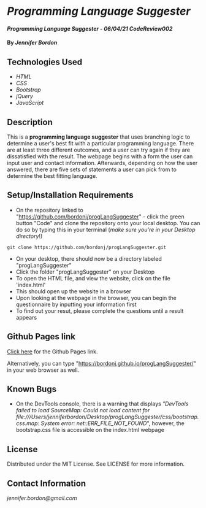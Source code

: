 # _Programming Language Suggester_

#### _Programming Language Suggester - 06/04/21 CodeReview002_

#### By _**Jennifer Bordon**_

## Technologies Used

* _HTML_
* _CSS_ 
* _Bootstrap_
* _jQuery_
* _JavaScript_


## Description

This is a **programming language suggester** that uses branching logic to determine a user's best fit with a particular programming language. There are at least three different outcomes, and a user can try again if they are dissatisfied with the result. The webpage begins with a form the user can input user and contact information. Afterwards, depending on how the user answered, there are five sets of statements a user can pick from to determine the best fitting language. 

## Setup/Installation Requirements

* On the repository linked to "https://github.com/bordonj/progLangSuggester" - click the green button "Code" and clone the repository onto your local desktop. You can do so by typing this in your terminal (_make sure you're in your Desktop directory_!)
```
git clone https://github.com/bordonj/progLangSuggester.git
```
* On your desktop, there should now be a directory labeled "progLangSuggester"
* Click the folder "progLangSuggester" on your Desktop
* To open the HTML file, and view the website, click on the file 'index.html'
* This should open up the website in a browser
* Upon looking at the webpage in the browser, you can begin the questionnaire by inputting your information first
* To find out your resut, please complete the questions until a result appears

## Github Pages link

[Click here](https://bordonj.github.io/progLangSuggester/) for the Github Pages link. 

Alternatively, you can type "https://bordonj.github.io/progLangSuggester/" in your web browser as well.

## Known Bugs

* On the DevTools console, there is a warning that displays _"DevTools failed to load SourceMap: Could not load content for file:///Users/jenniferbordon/Desktop/progLangSuggester/css/bootstrap.css.map: System error: net::ERR_FILE_NOT_FOUND_", however, the bootstrap.css file is accessible on the index.html webpage

## License

Distributed under the MIT License. See LICENSE for more information.

## Contact Information

_jennifer.bordon@gmail.com_
